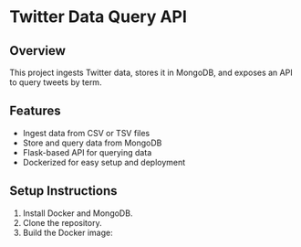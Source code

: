 # Twitter Data Query API

## Overview
This project ingests Twitter data, stores it in MongoDB, and exposes an API to query tweets by term.

## Features
- Ingest data from CSV or TSV files
- Store and query data from MongoDB
- Flask-based API for querying data
- Dockerized for easy setup and deployment

## Setup Instructions
1. Install Docker and MongoDB.
2. Clone the repository.
3. Build the Docker image:
